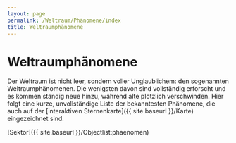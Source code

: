 ```yaml
---
layout: page
permalink: /Weltraum/Phänomene/index
title: Weltraumphänomene
---
```



# Weltraumphänomene


Der Weltraum ist nicht leer, sondern voller Unglaublichem: den sogenannten Weltraumphänomenen. Die wenigsten davon sind vollständig erforscht und es kommen ständig neue hinzu, während alte plötzlich verschwinden. Hier folgt eine kurze, unvollständige Liste der bekanntesten Phänomene, die auch auf der [interaktiven Sternenkarte]({{ site.baseurl }}/Karte) eingezeichnet sind.

[Sektor]({{ site.baseurl }}/Objectlist:phaenomen)



